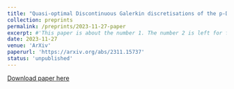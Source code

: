 ```yaml
---
title: "Quasi-optimal Discontinuous Galerkin discretisations of the p-Dirichlet problem"
collection: preprints
permalink: /preprints/2023-11-27-paper
excerpt: #'This paper is about the number 1. The number 2 is left for future work.'
date: 2023-11-27
venue: 'ArXiv'
paperurl: 'https://arxiv.org/abs/2311.15737'
status: 'unpublished'
---
```


[Download paper here](https://arxiv.org/pdf/2311.15737) 

